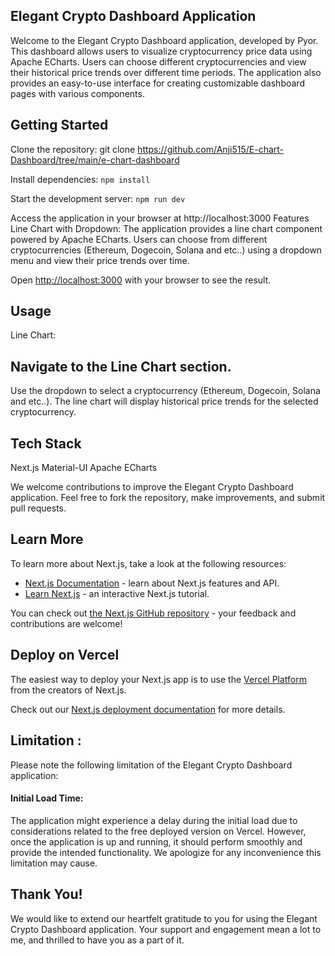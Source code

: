 ## Elegant Crypto Dashboard Application

Welcome to the Elegant Crypto Dashboard application, developed by Pyor. This dashboard allows users to visualize cryptocurrency price data using Apache ECharts. Users can choose different cryptocurrencies and view their historical price trends over different time periods. The application also provides an easy-to-use interface for creating customizable dashboard pages with various components.


## Getting Started
Clone the repository: git clone <https://github.com/Anji515/E-chart-Dashboard/tree/main/e-chart-dashboard>

Install dependencies: 
```npm install```

Start the development server: 
```npm run dev``` 

Access the application in your browser at http://localhost:3000
Features
Line Chart with Dropdown: The application provides a line chart component powered by Apache ECharts. Users can choose from different cryptocurrencies (Ethereum, Dogecoin, Solana and etc..) using a dropdown menu and view their price trends over time.

Open [http://localhost:3000](http://localhost:3000) with your browser to see the result.

## Usage
Line Chart:
## Navigate to the Line Chart section.
Use the dropdown to select a cryptocurrency (Ethereum, Dogecoin, Solana and etc..).
The line chart will display historical price trends for the selected cryptocurrency.

## Tech Stack
Next.js
Material-UI
Apache ECharts

We welcome contributions to improve the Elegant Crypto Dashboard application. Feel free to fork the repository, make improvements, and submit pull requests.


## Learn More

To learn more about Next.js, take a look at the following resources:

- [Next.js Documentation](https://nextjs.org/docs) - learn about Next.js features and API.
- [Learn Next.js](https://nextjs.org/learn) - an interactive Next.js tutorial.

You can check out [the Next.js GitHub repository](https://github.com/vercel/next.js/) - your feedback and contributions are welcome!

## Deploy on Vercel

The easiest way to deploy your Next.js app is to use the [Vercel Platform](https://vercel.com/new?utm_medium=default-template&filter=next.js&utm_source=create-next-app&utm_campaign=create-next-app-readme) from the creators of Next.js.

Check out our [Next.js deployment documentation](https://nextjs.org/docs/deployment) for more details.

## Limitation : 

Please note the following limitation of the Elegant Crypto Dashboard application:

#### Initial Load Time: 
The application might experience a delay during the initial load due to considerations related to the free deployed version on Vercel. However, once the application is up and running, it should perform smoothly and provide the intended functionality.
We apologize for any inconvenience this limitation may cause.

## Thank You!
We would like to extend our heartfelt gratitude to you for using the Elegant Crypto Dashboard application. 
Your support and engagement mean a lot to me, and thrilled to have you as a part of it.